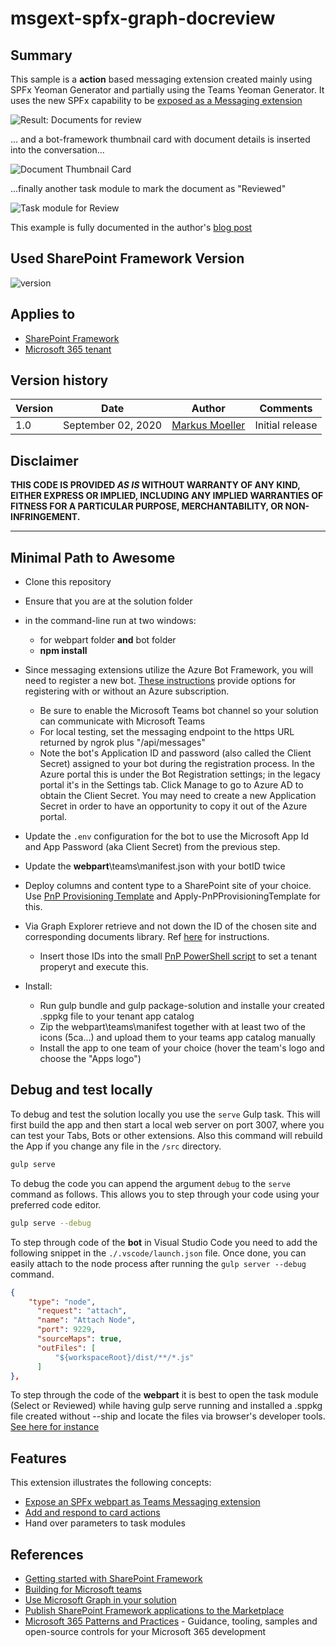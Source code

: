# msgext-spfx-graph-docreview

## Summary

This sample is a **action** based messaging extension created mainly using SPFx Yeoman Generator and partially using the Teams Yeoman Generator.
It uses the new SPFx capability to be [exposed as a Messaging extension](https://docs.microsoft.com/en-us/sharepoint/dev/spfx/build-for-teams-expose-webparts-teams#expose-web-part-as-microsoft-teams-messaging-extension)

![Result: Documents for review](https://mmsharepoint.files.wordpress.com/2020/09/05messagingextensionselecttaskmodule.png)

... and a bot-framework thumbnail card with document details is inserted into the conversation...

![Document Thumbnail Card](https://mmsharepoint.files.wordpress.com/2020/09/06messagingextensiondocthumbnailcard.png)

...finally another task module to mark the document as "Reviewed"

![Task module for Review](https://mmsharepoint.files.wordpress.com/2020/09/07messagingextensionreviewedtaskmodule.png)

This example is fully documented in the author's [blog post](https://mmsharepoint.wordpress.com/2020/09/03/use-spfx-for-task-modules-in-teams-messaging-extensions-and-access-microsoft-graph/)

## Used SharePoint Framework Version

![version](https://img.shields.io/badge/version-1.11-green.svg)

## Applies to

- [SharePoint Framework](https://aka.ms/spfx)
- [Microsoft 365 tenant](https://docs.microsoft.com/en-us/sharepoint/dev/spfx/set-up-your-developer-tenant)

## Version history

Version|Date|Author|Comments
-------|----|----|--------
1.0|September 02, 2020|[Markus Moeller](https://twitter.com/moeller2_0)|Initial release

## Disclaimer

**THIS CODE IS PROVIDED *AS IS* WITHOUT WARRANTY OF ANY KIND, EITHER EXPRESS OR IMPLIED, INCLUDING ANY IMPLIED WARRANTIES OF FITNESS FOR A PARTICULAR PURPOSE, MERCHANTABILITY, OR NON-INFRINGEMENT.**

---

## Minimal Path to Awesome

- Clone this repository
- Ensure that you are at the solution folder
- in the command-line run at two windows:
  - for webpart folder **and** bot folder
  - **npm install** 

- Since messaging extensions utilize the Azure Bot Framework, you will need to register a new bot. 
[These instructions](https://docs.microsoft.com/en-us/microsoftteams/platform/bots/how-to/create-a-bot-for-teams#register-your-web-service-with-the-bot-framework) provide options for registering with or without an Azure subscription. 
  - Be sure to enable the Microsoft Teams bot channel so your solution can communicate with Microsoft Teams
  - For local testing, set the messaging endpoint to the https URL returned by ngrok plus "/api/messages"
  - Note the bot's Application ID and password (also called the Client Secret) assigned to your bot during the registration process. In the Azure portal this is under the Bot Registration settings; in the legacy portal it's in the Settings tab. Click Manage to go to Azure AD to obtain the Client Secret. You may need to create a new Application Secret in order to have an opportunity to copy it out of the Azure portal. 
- Update the `.env` configuration for the bot to use the Microsoft App Id and App Password (aka Client Secret) from the previous step.
- Update the **webpart**\teams\manifest.json with your botID twice
- Deploy columns and content type to a SharePoint site of your choice. Use [PnP Provisioning Template](https://github.com/mmsharepoint/teams-docreview/blob/master/templates/DocReview.xml) and Apply-PnPProvisioningTemplate for this.
- Via Graph Explorer retrieve and not down the ID of the chosen site and corresponding documents library. Ref [here](https://mmsharepoint.wordpress.com/2020/07/03/a-microsoft-teams-messaging-extension-with-authentication-and-access-to-microsoft-graph-i-i/) for instructions.
  - Insert those IDs into the small [PnP PowerShell script](https://github.com/mmsharepoint/teams-docreview/blob/master/msgext-spfx-graph-docreview/scripts/TenantConfig.ps1) to set a tenant properyt and execute this.
- Install:
    - Run gulp bundle and gulp package-solution and installe your created .sppkg file to your tenant app catalog
    - Zip the webpart\teams\manifest together with at least two of the icons (5ca...) and upload them to your teams app catalog manually
    - Install the app to one team of your choice (hover the team's logo and choose the "Apps logo")

## Debug and test locally

To debug and test the solution locally you use the `serve` Gulp task. This will first build the app and then start a local web server on port 3007, where you can test your Tabs, Bots or other extensions. Also this command will rebuild the App if you change any file in the `/src` directory.

``` bash
gulp serve
```

To debug the code you can append the argument `debug` to the `serve` command as follows. This allows you to step through your code using your preferred code editor.

``` bash
gulp serve --debug
```
To step through code of the **bot** in Visual Studio Code you need to add the following snippet in the `./.vscode/launch.json` file. Once done, you can easily attach to the node process after running the `gulp server --debug` command.

``` json
{
    "type": "node",
      "request": "attach",
      "name": "Attach Node",
      "port": 9229,
      "sourceMaps": true,
      "outFiles": [
          "${workspaceRoot}/dist/**/*.js"
      ]
},
```
To step through the code of the **webpart** it is best to open the task module (Select or Reviewed) while having gulp serve running and installed a .sppkg file created without --ship and locate the files via browser's developer tools. [See here for instance](https://www.eliostruyf.com/how-to-debug-your-sharepoint-framework-web-part/)

## Features

This extension illustrates the following concepts:

- [Expose an SPFx webpart as Teams Messaging extension]()
- [Add and respond to card actions](https://docs.microsoft.com/en-us/microsoftteams/platform/task-modules-and-cards/cards/cards-actions)
- Hand over parameters to task modules

## References

- [Getting started with SharePoint Framework](https://docs.microsoft.com/en-us/sharepoint/dev/spfx/set-up-your-developer-tenant)
- [Building for Microsoft teams](https://docs.microsoft.com/en-us/sharepoint/dev/spfx/build-for-teams-overview)
- [Use Microsoft Graph in your solution](https://docs.microsoft.com/en-us/sharepoint/dev/spfx/web-parts/get-started/using-microsoft-graph-apis)
- [Publish SharePoint Framework applications to the Marketplace](https://docs.microsoft.com/en-us/sharepoint/dev/spfx/publish-to-marketplace-overview)
- [Microsoft 365 Patterns and Practices](https://aka.ms/m365pnp) - Guidance, tooling, samples and open-source controls for your Microsoft 365 development
